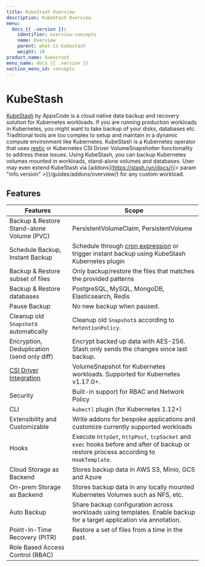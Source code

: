```yaml
---
title: KubeStash Overview
description: KubeStash Overview
menu:
  docs_{{ .version }}:
    identifier: overview-concepts
    name: Overview
    parent: what-is-kubestash
    weight: 10
product_name: kubestash
menu_name: docs_{{ .version }}
section_menu_id: concepts
---
```


# KubeStash

[KubeStash](https://kubestash.Com) by AppsCode is a cloud native data backup and recovery solution for Kubernetes workloads. If you are running production workloads in Kubernetes, you might want to take backup of your disks, databases etc. Traditional tools are too complex to setup and maintain in a dynamic compute environment like Kubernetes. KubeStash is a Kubernetes operator that uses [restic](https://github.com/restic/restic) or Kubernetes CSI Driver VolumeSnapshotter functionality to address these issues. Using KubeStash, you can backup Kubernetes volumes mounted in workloads, stand-alone volumes and databases. User may even extend KubeStash via [addons](https://stash.run/docs/{{< param "info.version" >}}/guides/addons/overview/) for any custom workload.

## Features

| Features                                                                                | Scope                                                                                                                                  |
|-----------------------------------------------------------------------------------------|----------------------------------------------------------------------------------------------------------------------------------------|
| Backup & Restore Stand-alone Volume (PVC)                                               | PersistentVolumeClaim, PersistentVolume                                                                                                |
| Schedule Backup, Instant Backup                                                         | Schedule through [cron expression](https://en.wikipedia.org/wiki/Cron) or trigger instant backup using KubeStash Kubernetes plugin     |
| Backup & Restore subset of files                                                        | Only backup/restore the files that matches the provided patterns                                                                       |
| Backup & Restore databases                                                              | PostgreSQL, MySQL, MongoDB, Elasticsearch, Redis                                                                                       |
| Pause Backup                                                                            | No new backup when paused.                                                                                                             |
| Cleanup old `Snapshot`s automatically                                                   | Cleanup old `Snapshot`s according to `RetentionPolicy`.                                                                                |
| Encryption, Deduplication (send only diff)                                              | Encrypt backed up data with AES-256. Stash only sends the changes since last backup.                                                   |
| [CSI Driver Integration](https://kubernetes.io/docs/concepts/storage/volume-snapshots/) | VolumeSnapshot for Kubernetes workloads. Supported for Kubernetes v1.17.0+.                                                            |
| Security                                                                                | Built-in support for RBAC and Network Policy                                                                                           |
| CLI                                                                                     | `kubectl` plugin (for Kubernetes 1.12+)                                                                                                |
| Extensibility and Customizable                                                          | Write addons for bespoke applications and customize currently supported workloads                                                      |
| Hooks	                                                                                  | Execute `httpGet`, `httpPost`, `tcpSocket` and `exec` hooks before and after of backup or restore process according to `HookTemplate`. |
| Cloud Storage as Backend                                                                | Stores backup data in AWS S3, Minio, GCS and Azure                                                                                     |
| On-prem Storage as Backend                                                              | Stores backup data in any locally mounted Kubernetes Volumes such as NFS, etc.                                                         |
| Auto Backup                                                                             | Share backup configuration across workloads using templates. Enable backup for a target application via annotation.                    | 
| Point-In-Time Recovery (PITR)                                                           | Restore a set of files from a time in the past.                                                                                        |
| Role Based Access Control (RBAC)                                                        |                                                                                                                                        |
